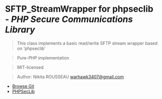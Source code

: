 # **SFTP_StreamWrapper** for phpseclib - *PHP Secure Communications Library*

> This class implements a basic read/write SFTP stream wrapper
> based on 'phpseclib'

> Pure-PHP implementation

> MIT-licensed

> Author:  Nikita ROUSSEAU <warhawk3407@gmail.com>

* [Browse Git](https://github.com/warhawk3407/SFTP_StreamWrapper_PHPSecLib)
* [PHPSecLib](http://phpseclib.sourceforge.net/)
